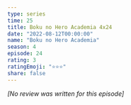 ```yaml
---
type: series
time: 25
title: Boku no Hero Academia 4x24
date: "2022-08-12T00:00:00"
name: "Boku no Hero Academia"
season: 4
episode: 24
rating: 3
ratingEmoji: "⭐️⭐️⭐️"
share: false
---
```


_[No review was written for this episode]_
